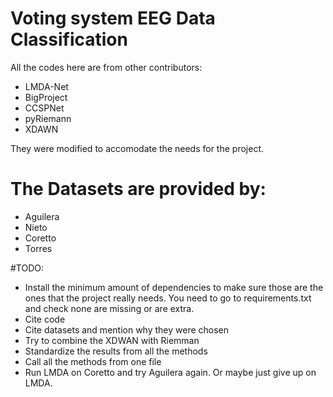 # Voting system EEG Data Classification

All the codes here are from other contributors:
* LMDA-Net
* BigProject
* CCSPNet
* pyRiemann
* XDAWN

They were modified to accomodate the needs for the project.

#  The Datasets are provided by:
* Aguilera
* Nieto
* Coretto
* Torres

#TODO:
* Install the minimum amount of dependencies to make sure those are the ones that the project really needs. You need to go to requirements.txt and check none are missing or are extra.
* Cite code
* Cite datasets and mention why they were chosen
* Try to combine the XDWAN with Riemman
* Standardize the results from all the methods
* Call all the methods from one file
* Run LMDA on Coretto and try Aguilera again. Or maybe just give up on LMDA.